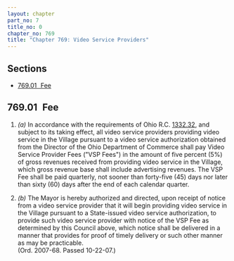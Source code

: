 ```yaml
---
layout: chapter
part_no: 7
title_no: 0
chapter_no: 769
title: "Chapter 769: Video Service Providers"
---
```


## Sections

* [769.01   Fee](#76901-fee)

## 769.01   Fee

1. _(a)_ In accordance with the requirements of Ohio R.C. [1332.32][ORC 1332.32], and subject to its taking effect, all video service providers
providing video service in the Village pursuant to a video service authorization
obtained from the Director of the Ohio Department of Commerce shall pay Video
Service Provider Fees ("VSP Fees") in the amount of five percent (5%) of gross
revenues received from providing video service in the Village, which gross
revenue base shall include advertising revenues. The VSP Fee shall be paid
quarterly, not sooner than forty-five (45) days nor later than sixty (60) days
after the end of each calendar quarter.

2. _(b)_ The Mayor is hereby authorized and directed, upon receipt of notice
from a video service provider that it will begin providing video service in the
Village pursuant to a State-issued video service authorization, to provide such
video service provider with notice of the VSP Fee as determined by this Council
above, which notice shall be delivered in a manner that provides for proof of
timely delivery or such other manner as may be practicable.\
(Ord. 2007-68. Passed 10-22-07.)

[ORC 1332.32]:<https://codes.ohio.gov/ohio-revised-code/section-1332.32>
